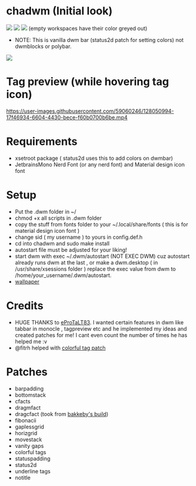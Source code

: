 # chadwm (Initial look)

<img src="https://github.com/siduck76/chadwm/blob/screenshots/screenshots/initial_look.png">
<img src="https://github.com/siduck76/chadwm/blob/screenshots/screenshots/col_layout.png">

<img src="https://github.com/siduck76/chadwm/blob/screenshots/screenshots/occ_act_tags.png">
(empty workspaces have their color greyed out)

- NOTE: This is vanilla dwm bar (status2d patch for setting colors) not dwmblocks or polybar. 

<img src="https://github.com/siduck76/chadwm/blob/screenshots/screenshots/chadwm.png">

# Tag preview (while hovering tag icon)

https://user-images.githubusercontent.com/59060246/128050994-17f46934-6604-4430-bece-f60b0700b6be.mp4

# Requirements

- xsetroot package ( status2d uses this to add colors on dwmbar)
- JetbrainsMono Nerd Font (or any nerd font) and Material design icon font

# Setup 

- Put the .dwm folder in ~/
- chmod +x all scripts in .dwm folder
- copy the stuff from fonts folder to your ~/.local/share/fonts ( this is for material design icon font )
- change sid ( my username ) to yours in config.def.h
- cd into chadwm and sudo make install
- autostart file must be adjusted for your liking!
- start dwm with exec ~/.dwm/autostart (NOT EXEC DWM) cuz autostart already runs dwm at the last , or make a dwm.desktop ( in /usr/share/xsessions folder ) replace the exec value from dwm to /home/your_username/.dwm/autostart.
- [wallpaper](<img src="https://github.com/siduck76/chadwm/blob/screenshots/screenshots/chad.png">)
# Credits 

- HUGE THANKS to [eProTaLT83](https://www.reddit.com/user/eProTaLT83). I wanted certain features in dwm like tabbar in monocle , tagpreview etc and he implemented my ideas and created patches for me! I   cant even count the number of times he has helped me :v 
- @fitrh helped with [colorful tag patch](https://github.com/fitrh/dwm/issues/1)

# Patches

- barpadding 
- bottomstack
- cfacts
- dragmfact 
- dragcfact (took from [bakkeby's build](https://github.com/bakkeby/dwm-flexipatch))
- fibonacii
- gaplessgrid
- horizgrid
- movestack 
- vanity gaps
- colorful tags
- statuspadding 
- status2d
- underline tags
- notitle
